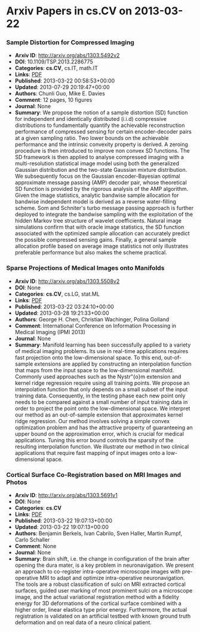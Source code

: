 # Arxiv Papers in cs.CV on 2013-03-22
### Sample Distortion for Compressed Imaging
- **Arxiv ID**: http://arxiv.org/abs/1303.5492v2
- **DOI**: 10.1109/TSP.2013.2286775
- **Categories**: **cs.CV**, cs.IT, math.IT
- **Links**: [PDF](http://arxiv.org/pdf/1303.5492v2)
- **Published**: 2013-03-22 00:58:53+00:00
- **Updated**: 2013-07-29 20:19:47+00:00
- **Authors**: Chunli Guo, Mike E. Davies
- **Comment**: 12 pages, 10 figures
- **Journal**: None
- **Summary**: We propose the notion of a sample distortion (SD) function for independent and identically distributed (i.i.d) compressive distributions to fundamentally quantify the achievable reconstruction performance of compressed sensing for certain encoder-decoder pairs at a given sampling ratio. Two lower bounds on the achievable performance and the intrinsic convexity property is derived. A zeroing procedure is then introduced to improve non convex SD functions. The SD framework is then applied to analyse compressed imaging with a multi-resolution statistical image model using both the generalized Gaussian distribution and the two-state Gaussian mixture distribution. We subsequently focus on the Gaussian encoder-Bayesian optimal approximate message passing (AMP) decoder pair, whose theoretical SD function is provided by the rigorous analysis of the AMP algorithm. Given the image statistics, analytic bandwise sample allocation for bandwise independent model is derived as a reverse water-filling scheme. Som and Schniter's turbo message passing approach is further deployed to integrate the bandwise sampling with the exploitation of the hidden Markov tree structure of wavelet coefficients. Natural image simulations confirm that with oracle image statistics, the SD function associated with the optimized sample allocation can accurately predict the possible compressed sensing gains. Finally, a general sample allocation profile based on average image statistics not only illustrates preferable performance but also makes the scheme practical.



### Sparse Projections of Medical Images onto Manifolds
- **Arxiv ID**: http://arxiv.org/abs/1303.5508v2
- **DOI**: None
- **Categories**: **cs.CV**, cs.LG, stat.ML
- **Links**: [PDF](http://arxiv.org/pdf/1303.5508v2)
- **Published**: 2013-03-22 03:24:10+00:00
- **Updated**: 2013-03-28 19:21:33+00:00
- **Authors**: George H. Chen, Christian Wachinger, Polina Golland
- **Comment**: International Conference on Information Processing in Medical Imaging
  (IPMI 2013)
- **Journal**: None
- **Summary**: Manifold learning has been successfully applied to a variety of medical imaging problems. Its use in real-time applications requires fast projection onto the low-dimensional space. To this end, out-of-sample extensions are applied by constructing an interpolation function that maps from the input space to the low-dimensional manifold. Commonly used approaches such as the Nystr\"{o}m extension and kernel ridge regression require using all training points. We propose an interpolation function that only depends on a small subset of the input training data. Consequently, in the testing phase each new point only needs to be compared against a small number of input training data in order to project the point onto the low-dimensional space. We interpret our method as an out-of-sample extension that approximates kernel ridge regression. Our method involves solving a simple convex optimization problem and has the attractive property of guaranteeing an upper bound on the approximation error, which is crucial for medical applications. Tuning this error bound controls the sparsity of the resulting interpolation function. We illustrate our method in two clinical applications that require fast mapping of input images onto a low-dimensional space.



### Cortical Surface Co-Registration based on MRI Images and Photos
- **Arxiv ID**: http://arxiv.org/abs/1303.5691v1
- **DOI**: None
- **Categories**: **cs.CV**
- **Links**: [PDF](http://arxiv.org/pdf/1303.5691v1)
- **Published**: 2013-03-22 19:07:13+00:00
- **Updated**: 2013-03-22 19:07:13+00:00
- **Authors**: Benjamin Berkels, Ivan Cabrilo, Sven Haller, Martin Rumpf, Carlo Schaller
- **Comment**: None
- **Journal**: None
- **Summary**: Brain shift, i.e. the change in configuration of the brain after opening the dura mater, is a key problem in neuronavigation. We present an approach to co-register intra-operative microscope images with pre-operative MRI to adapt and optimize intra-operative neuronavigation. The tools are a robust classification of sulci on MRI extracted cortical surfaces, guided user marking of most prominent sulci on a microscope image, and the actual variational registration method with a fidelity energy for 3D deformations of the cortical surface combined with a higher order, linear elastica type prior energy. Furthermore, the actual registration is validated on an artificial testbed with known ground truth deformation and on real data of a neuro clinical patient.



